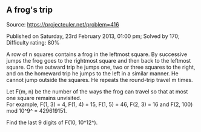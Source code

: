 A frog's trip
-------------

Source: https://projecteuler.net/problem=416

Published on Saturday, 23rd February 2013, 01:00 pm; Solved by 170;
Difficulty rating: 80%

A row of n squares contains a frog in the leftmost square. By successive
jumps the frog goes to the rightmost square and then back to the
leftmost square. On the outward trip he jumps one, two or three squares
to the right, and on the homeward trip he jumps to the left in a similar
manner. He cannot jump outside the squares. He repeats the round-trip
travel m times.

Let F(m, n) be the number of the ways the frog can travel so that at
most one square remains unvisited.\
 For example, F(1, 3) = 4, F(1, 4) = 15, F(1, 5) = 46, F(2, 3) = 16 and
F(2, 100) mod 10^9^ = 429619151.

Find the last 9 digits of F(10, 10^12^).
